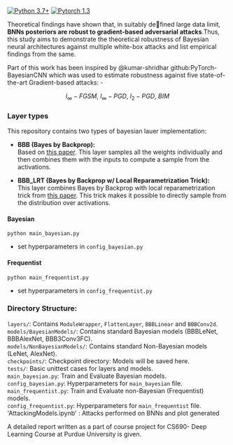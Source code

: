 
[![Python 3.7+](https://img.shields.io/badge/python-3.7+-blue.svg)](https://www.python.org/downloads/release/python-376/)
[![Pytorch 1.3](https://img.shields.io/badge/pytorch-1.3.1-blue.svg)](https://pytorch.org/)

Theoretical findings have shown that, in suitably defined large data limit, **BNNs posteriors are robust to gradient-based adversarial
attacks**.Thus, this study aims to demonstrate the theoretical robustness of Bayesian
neural architectures against multiple white-box attacks and list empirical findings
from the same.

Part of this work has been inspired by @kumar-shridhar github:PyTorch-BayesianCNN which was used to estimate robustness against five state-of-the-art Gradient-based attacks: - 
```math
l_{\infty}-FGSM,\ l_{\infty}-PGD,\ l_{2}-PGD,\ BIM
```


### Layer types

This repository contains two types of bayesian lauer implementation:  
* **BBB (Bayes by Backprop):**  
  Based on [this paper](https://arxiv.org/abs/1505.05424). This layer samples all the weights individually and then combines them with the inputs to compute a sample from the activations.

* **BBB_LRT (Bayes by Backprop w/ Local Reparametrization Trick):**  
  This layer combines Bayes by Backprop with local reparametrization trick from [this paper](https://arxiv.org/abs/1506.02557). This trick makes it possible to directly sample from the distribution over activations.

#### Bayesian

`python main_bayesian.py`
* set hyperparameters in `config_bayesian.py`


#### Frequentist

`python main_frequentist.py`
* set hyperparameters in `config_frequentist.py`


### Directory Structure:
`layers/`:  Contains `ModuleWrapper`, `FlattenLayer`, `BBBLinear` and `BBBConv2d`.  
`models/BayesianModels/`: Contains standard Bayesian models (BBBLeNet, BBBAlexNet, BBB3Conv3FC).  
`models/NonBayesianModels/`: Contains standard Non-Bayesian models (LeNet, AlexNet).  
`checkpoints/`: Checkpoint directory: Models will be saved here.  
`tests/`: Basic unittest cases for layers and models.  
`main_bayesian.py`: Train and Evaluate Bayesian models.  
`config_bayesian.py`: Hyperparameters for `main_bayesian` file.  
`main_frequentist.py`: Train and Evaluate non-Bayesian (Frequentist) models.  
`config_frequentist.py`: Hyperparameters for `main_frequentist` file.  
'AttackingModels.ipynb' : Attacks performed on BNNs and plot generated

A detailed report written as a part of course project for CS690- Deep Learning Course at Purdue University is given.


